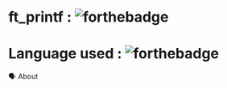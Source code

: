 # ft_printf :            ![forthebadge](https://forthebadge.com/images/badges/built-with-love.svg)
# Language used :        ![forthebadge](https://forthebadge.com/images/badges/made-with-c.svg)
🗣️ About
